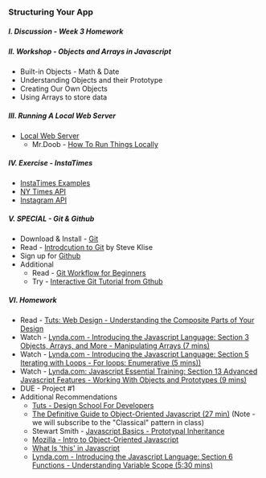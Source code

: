 ### Structuring Your App

##### I. Discussion - Week 3 Homework

##### II. Workshop - Objects and Arrays in Javascript
* Built-in Objects - Math & Date
* Understanding Objects and their Prototype
* Creating Our Own Objects
* Using Arrays to store data

##### III. Running A Local Web Server
* [Local Web Server](http://chimera.labs.oreilly.com/books/1230000000345/ch04.html#_setting_up_a_web_server)
	* Mr.Doob - [How To Run Things Locally](https://github.com/mrdoob/three.js/wiki/How-to-run-things-locally) 

##### IV. Exercise - InstaTimes
* [InstaTimes Examples](https://github.com/craigprotzel/Mashups/tree/master/04_Structuring_Your_App/InstaTimes)
* [NY Times API](http://developer.nytimes.com/) 
* [Instagram API](http://instagram.com/developer/)

##### V. **SPECIAL - Git & Github**
* Download & Install - [Git](http://git-scm.com/downloads)
* Read - [Introdcution to Git](http://skli.se/2012/09/22/introduction-to-git/) by Steve Klise
* Sign up for [Github](https://github.com/)
* Additional
	* Read - [Git Workflow for Beginners](http://skli.se/2012/10/07/git-workflow-beginner/)
	* Try - [Interactive Git Tutorial from Gthub](http://try.github.io/levels/1/challenges/1)

##### VI. Homework
* Read - [Tuts: Web Design - Understanding the Composite Parts of Your Design](http://webdesign.tutsplus.com/articles/understanding-the-composite-parts-of-your-design--webdesign-17281)
* Watch - [Lynda.com - Introducing the Javascript Language: Section 3 Objects, Arrays, and More - Manipulating Arrays (7 mins)](http://www.nyu.edu/lynda)
* Watch - [Lynda.com - Introducing the Javascript Language: Section 5 Iterating with Loops - For loops: Enumerative (5 mins))](http://www.nyu.edu/lynda)
* Watch - [Lynda.com: Javascript Essential Training: Section 13 Advanced Javascript Features - Working With Objects and Prototypes (9 mins)](http://www.nyu.edu/its/lynda/)
* DUE - Project #1 
* Additional Recommendations
	* [Tuts - Design School For Developers](http://webdesign.tutsplus.com/series/design-school-for-developers--webdesign-13793)
  * [The Definitive Guide to Object-Oriented Javascript (27 min)](http://www.youtube.com/watch?v=PMfcsYzj-9M) (Note - we will subscribe to the "Classical" pattern in class)
  * Stewart Smith - [Javascript Basics - Prototypal Inheritance](http://stewd.io/javascript/05-1-inheritance.html)
  * [Mozilla - Intro to Object-Oriented Javascript](https://developer.mozilla.org/en-US/docs/Web/JavaScript/Introduction_to_Object-Oriented_JavaScript)
  * [What Is 'this' in Javascript](http://www.sitepoint.com/what-is-this-in-javascript/)
  * [Lynda.com - Introducing the Javascript Language: Section 6 Functions - Understanding Variable Scope (5:30 mins)](http://www.nyu.edu/lynda)